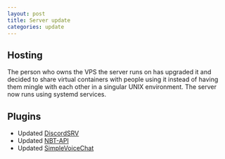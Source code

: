 ```yaml
---
layout: post
title: Server update
categories: update
---
```


## Hosting
The person who owns the VPS the server runs on has upgraded it and decided to share virtual containers with people using it instead of having them mingle with each other in a singular UNIX environment. The server now runs using systemd services.  

## Plugins
* Updated [DiscordSRV](https://modrinth.com/plugin/discordsrv)  
* Updated [NBT-API](https://modrinth.com/plugin/nbtapi)  
* Updated [SimpleVoiceChat](https://modrinth.com/plugin/simple-voice-chat)  
